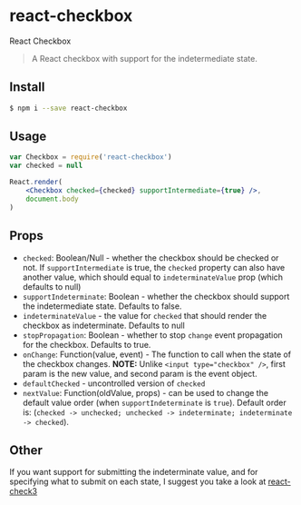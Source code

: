 # react-checkbox

React Checkbox

> A React checkbox with support for the indetermediate state.

## Install

```sh
$ npm i --save react-checkbox
```

## Usage

```jsx
var Checkbox = require('react-checkbox')
var checked = null

React.render(
    <Checkbox checked={checked} supportIntermediate={true} />,
    document.body
)
```


## Props

 * `checked`: Boolean/Null - whether the checkbox should be checked or not. If `supportIntermediate` is true, the `checked` property can also have another value, which should equal to `indeterminateValue` prop (which defaults to null)
 * `supportIndeterminate`: Boolean - whether the checkbox should support the indetermediate state. Defaults to false.
 * `indeterminateValue` - the value for `checked` that should render the checkbox as indeterminate. Defaults to null
 * `stopPropagation`: Boolean - whether to stop `change` event propagation for the checkbox. Defaults to true.
 * `onChange`: Function(value, event) - The function to call when the state of the checkbox changes. **NOTE:** Unlike `<input type="checkbox" />`, first param is the new value, and second param is the event object.
 * `defaultChecked` - uncontrolled version of `checked`
 * `nextValue`: Function(oldValue, props) - can be used to change the default value order (when `supportIndeterminate` is `true`). Default order is: (`checked -> unchecked; unchecked -> indeterminate; indeterminate -> checked`).

## Other

If you want support for submitting the indeterminate value, and for specifying what to submit on each state, I suggest you take a look at [react-check3](https://github.com/radubrehar/react-check3)